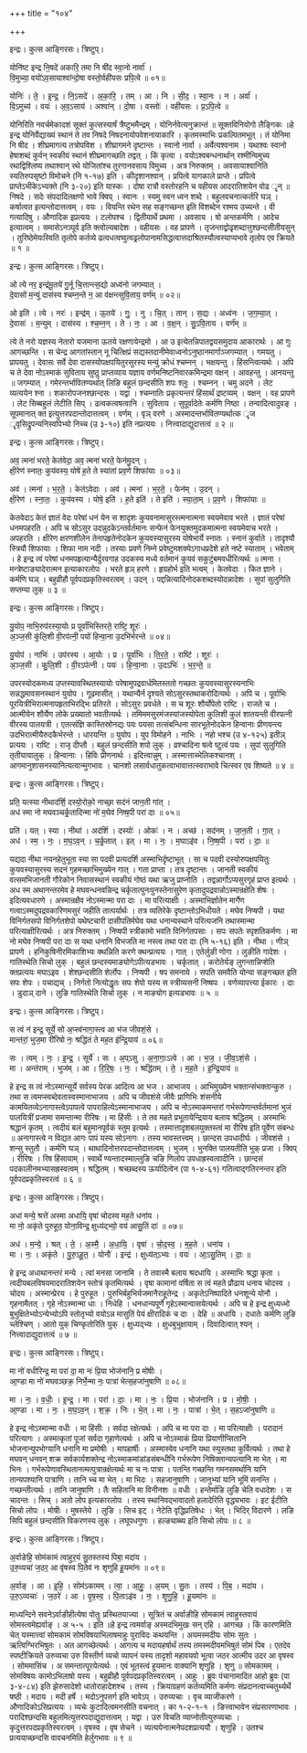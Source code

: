 +++
title = "१०४"

+++


इन्द्रः। कुत्स आङ्गिरसः। त्रिष्टुप्।

योनि॑ष्ट इन्द्र नि॒षदे॑ अकारि॒ तमा नि षी॑द स्वा॒नो नार्वा॑ ।  
वि॒मुच्या॒ वयो॑ऽव॒सायाश्वा॑न्दो॒षा वस्तो॒र्वही॑यसः प्रपि॒त्वे ॥ ०१॥

योनिः॑ । ते॒ । इ॒न्द्र॒ । नि॒ऽसदे॑ । अ॒का॒रि॒ । तम् । आ । नि । सी॒द॒ । स्वा॒नः । न । अर्वा॑ ।  
वि॒ऽमुच्य॑ । वयः॑ । अ॒व॒ऽसाय॑ । अश्वा॑न् । दो॒षा । वस्तोः॑ । वही॑यसः । प्र॒ऽपि॒त्वे ॥

योनिरिति नवर्चमेकादशं सूक्तं कुत्सस्यार्षं त्रैष्टुभमैन्द्रम् । योनिर्नवेत्यनुक्रान्तं ॥ सूक्तविनियोगो लैङ्गिकः ॥हे इन्द्र योनिर्वेद्याख्यं स्थानं ते तव निषदे निषदनायोपवेशनायाकारि । कृतमस्माभिः प्रकल्पितमभूत् । तं योनिमा नि षीद । शीघ्रमागत्य तत्रोपविश । शीघ्रागमने दृष्टान्तः । स्वानो नार्वा । अर्वेत्यश्वनाम । यथाश्वः स्वानो हेषाशब्दं कुर्वन् स्वकीयं स्थानं शीघ्रमागच्छति तद्वत् । किं कृत्वा । वयोऽश्वबन्धनार्थान् रश्मीन्विमुच्य रथाद्विश्लिष्य तथाश्वान् रथे योजितांश्च तुरगानवसाय विमुच्य । अत्र निरुक्तम् । अवसायाश्वानिति स्यतिरुपसृष्टो विमोचने (नि १-१७) इति । कीदृशानश्वान् । प्रपित्वे यागकाले प्राप्ते । प्रपित्वे प्राप्तेऽभीकेऽभ्यक्ते (नि ३-२०) इति यास्कः । दोषा रात्रौ वस्तोरहनि च वहीयस आदरातिशयेन वोढ ॄन् ॥ निषदे । सदेः संपदादिलक्षणो भावे क्विप् । स्वानः । स्यमु स्वन ध्वन शब्दे । बहुलवचनात्कर्तरि घञ् । कर्षात्वत इत्यन्तोदात्तत्वम् । वयः । वियन्ति रथेन सह सङ्गच्छन्त इति विशब्देन रश्मय उच्यन्ते । वी गत्यादिषु । औणादिक इप्रत्ययः । टलोपश्च । द्वितीयार्थे प्रथमा । अवसाय । षो अन्तकर्मणि । आदेच इत्यात्वम् । समासेऽनञ्पूर्व इति क्त्वोल्यबादेशः । वहीयसः । वह प्रापणे । तृजन्ताद्वोढृशब्दात्तुश्छन्दसीतीयसुन् । तुरिष्ठेमेयःस्विति तृलोपे कर्तव्ये ढत्वधत्वष्वुत्वढ्रलोपानामसिद्धत्वात्तदाश्रितस्यौत्वस्याप्यभावे तृलोप एव क्रियते ॥ १ ॥

इन्द्रः। कुत्स आङ्गिरसः। त्रिष्टुप्।

ओ त्ये नर॒ इन्द्र॑मू॒तये॑ गु॒र्नू चि॒त्तान्त्स॒द्यो अध्व॑नो जगम्यात् ।  
दे॒वासो॑ म॒न्युं दास॑स्य श्चम्न॒न्ते न॒ आ व॑क्षन्त्सुवि॒ताय॒ वर्ण॑म् ॥ ०२॥

ओ इति॑ । त्ये । नरः॑ । इन्द्र॑म् । ऊ॒तये॑ । गुः॒ । नु । चि॒त् । तान् । स॒द्यः । अध्व॑नः । ज॒ग॒म्या॒त् ।  
दे॒वासः॑ । म॒न्युम् । दास॑स्य । श्च॒म्न॒न् । ते । नः॒ । आ । व॒क्ष॒न् । सु॒ऽवि॒ताय । वर्ण॑म् ॥

त्ये ते नरो यज्ञस्य नेतारो यजमाना ऊतये रक्षणायेन्द्रमो । आ उ इत्येतन्निपातद्वयसमुदाय आकारार्थः । आ गुः आगच्छन्ति । स चेन्द्र आगतांस्तान् नू चित्क्षिप्रं सद्यस्तदानीमेवाध्वनोऽनुष्ठानमार्गाञ्जगम्यात् । गमयतु । प्रापयतु । देवासः सर्वे देवा दासस्योपक्षपयितुरसुरस्य मन्युं क्रोधं श्चम्नन् । भक्षयन्तु । हिंसन्त्वित्यर्थः । अपि च ते देवा नोऽस्माकं सुविताय सुष्ठु प्राप्तव्याय यज्ञाय वर्णमनिष्टनिवारकमिन्द्रमा वक्षन् । आवहन्तु । आनयन्तु ॥ जगम्यात् । गमेरन्तर्भावितण्यर्थात् लिङि बहुलं छन्दसीति शपः श्लुः । श्चम्नन् । चमु अदने । लेट व्यत्ययेन श्ना । शकारोपजनश्छान्दसः । यद्वा । श्चम्नातिः प्रकृत्यन्तरं हिंसार्थं द्रष्टव्यम् । वक्षन् । वह प्रापणे । लेट सिब्बहुलं लेटीति सिप् । ढत्वकत्वषत्वानि । सुविताय । सुपूर्वादेतेः कर्मणि निष्ठा । तन्वादित्वादुवङ् । सूपमानात् क्त इत्युत्तरपदान्तोदात्तत्वम् । वर्णम् । वृञ् वरणे । अस्मादन्तर्भावितण्यर्थात्क ॄज ॄवृसिद्रुपन्यनिस्वपिभ्यो निच्च (उ ३-१०) इति नप्रत्ययः । नित्त्वादाद्युदात्तत्वं ॥ २ ॥

इन्द्रः। कुत्स आङ्गिरसः। त्रिष्टुप्।

अव॒ त्मना॑ भरते॒ केत॑वेदा॒ अव॒ त्मना॑ भरते॒ फेन॑मु॒दन् ।  
क्षी॒रेण॑ स्नातः॒ कुय॑वस्य॒ योषे॑ ह॒ते ते स्या॑तां प्रव॒णे शिफा॑याः ॥ ०३॥

अव॑ । त्मना॑ । भ॒र॒ते॒ । केत॑ऽवेदाः । अव॑ । त्मना॑ । भ॒र॒ते॒ । फेन॑म् । उ॒दन् ।  
क्षी॒रेण॑ । स्ना॒तः॒ । कुय॑वस्य । योषे॒ इति॑ । ह॒ते इति॑ । ते इति॑ । स्या॒ता॒म् । प्र॒व॒णे । शिफा॑याः ॥

केतवेदाऽ केतं ज्ञातं वेदः परेषां धनं येन स शादृशः कुयवनामासुरस्त्मनात्मना स्वयमेवाव भरते । ज्ञातं परेषां धनमपहरति । अपि च सोऽसुर उदन्नुदकेऽन्तर्वर्तमानः सन्फेनं फेनयुक्तमुदकमात्मना स्वयमेवाच भरते । अपहरति । क्षीरेण क्षरणशीलेन तेनापहृतेनोदकेन कुयवस्यासुरस्य योषेभार्ये स्नातः । स्नानं कुर्वाते । तादृश्यौ स्त्रियौ शिफायाः । शिफा नाम नदी । तस्याः प्रवणे निम्ने प्रवेष्टुमशक्येऽगाधप्रदेशे हते नष्टे स्याताम् । भवेताम् । हे इन्द्र त्वं परेषां धनमपहृत्यान्यैर्दुरवगाह उदकस्य मध्ये वर्तमानं कुयवं सकुटुंबमवधीरित्यर्थः ॥ त्मना । मन्त्रेष्टाङ्यादेरात्मन इत्याकारलोपः । भरते हृञ् हरणे । हृग्रहोर्भ इति भत्वम् । केतवेदाः । कित ज्ञाने । कर्मणि घञ् । बहुव्रीहौ पूर्वपदप्रकृतिस्वरत्वम् । उदन् । पद्दन्नित्यादिनोदकशब्दस्योदन्नादेशः । सुपां सुलुगिति सप्तम्या लुक् ॥ ३ ॥

इन्द्रः। कुत्स आङ्गिरसः। त्रिष्टुप्।

यु॒योप॒ नाभि॒रुप॑रस्या॒योः प्र पूर्वा॑भिस्तिरते॒ राष्टि॒ शूरः॑ ।  
अ॒ञ्ज॒सी कु॑लि॒शी वी॒रप॑त्नी॒ पयो॑ हिन्वा॒ना उ॒दभि॑र्भरन्ते ॥ ०४॥

यु॒योप॑ । नाभिः॑ । उप॑रस्य । आ॒योः । प्र । पूर्वा॑भिः । ति॒र॒ते॒ । राष्टि॑ । शूरः॑ ।  
अ॒ञ्ज॒सी । कु॒लि॒शी । वी॒रऽप॑त्नी । पयः॑ । हि॒न्वा॒नाः । उ॒दऽभिः॑ । भ॒र॒न्ते॒ ॥

उपरस्योदकमध्य उप्तस्यावस्थितस्यायोः परेषामुपद्रवार्धमितस्ततो गच्छतः कुयवस्यासुरस्यनाभिः सन्नद्धमावसनस्थानं युयोप । गूढमासीत् । यथान्यैर्न दृश्यते सोऽसुरस्तथाकरोदित्यर्थः । अपि च । पूर्वाभिः पूरयित्रीभिरात्मनापहृताभिरद्भिः प्रतिरते । सोऽसुरः प्रवर्धते । स च शूरः शौर्योपेतो राष्टि । राजते च । आत्मीयेन शौर्येण लोके प्रख्यातो भवतीत्यर्थः । तमिममसुरमंजस्यांजस्योपेता कुलिशी कुलं शातयन्ती वीरपत्नी वीरस्य पालयत्री । एतत्संज्ञि कास्तिस्रोनद्यः पयः पयसा तत्संबन्धिना सारभूतेनोदकेन हिन्वानाः प्रीणयन्त्य उदभिरात्मीयैरुदकैर्भरन्ते । धारयन्ति ॥ युयोप । युप विमोहने । नाभिः । नहो भश्च (उ ४-१२५) इतीञ् प्रत्ययः । राष्टि । राजृ दीप्तौ । बहुलं छन्दसीति शपो लुक् । व्रश्चादिना षत्वे ष्टुत्वं पयः । सुपां सुलुगिति तृतीयायालुक् । हिन्वानाः । हिविः प्रीणनार्थः । इदित्त्वान्नुम् । अस्मात्ताच्भेलिकश्चानश् । आगमानुशासनस्यानित्यत्वान्मुगभावः । चानशो लसार्वधातुकत्वाभावात्तत्स्वराभावे चित्स्वर एव शिष्यते ॥ ४ ॥

इन्द्रः। कुत्स आङ्गिरसः। त्रिष्टुप्।

प्रति॒ यत्स्या नीथाद॑र्शि॒ दस्यो॒रोको॒ नाच्छा॒ सद॑नं जान॒ती गा॑त् ।  
अध॑ स्मा नो मघवञ्चर्कृ॒तादिन्मा नो॑ म॒घेव॑ निष्ष॒पी परा॑ दाः ॥ ०५॥

प्रति॑ । यत् । स्या । नीथा॑ । अद॑र्शि । दस्योः॑ । ओकः॑ । न । अच्छ॑ । सद॑नम् । जा॒न॒ती । गा॒त् ।  
अध॑ । स्म॒ । नः॒ । म॒घ॒ऽव॒न् । च॒र्कृ॒तात् । इत् । मा । नः॒ । म॒घाऽइ॑व । नि॒ष्ष॒पी । परा॑ । दाः॒ ॥

यद्यदा नीथा नयनहेतुभूता स्या सा पदवी प्रत्यदर्शि अस्माभिर्दृष्टाभूत् । सा च पदवी दस्योरुपक्षपयितुः कुयवस्यासुरस्य सदनं गृहमच्छाभिमुख्येन गात् । गता प्राप्ता । तत्र दृष्टान्तः । जानती स्वकीयं वत्समभिजानती गौरेकोन निवासस्थानं स्वकीयं गोष्ठं यथा ऋजु प्राप्नोति । तद्वन्नार्गोऽप्यसुरगृहं प्राप्त इत्यर्थः । अध स्म अथानन्तरमेव हे मघवन्धनवन्निन्द्र चर्कृतात्पुनःपुनस्तेनासुरेण कृतादुपद्रवान्नोऽस्मान्रक्षेति शेषः । इदित्यवधारणे । अस्मान्रक्षैव नोऽस्मान्मा परा दाः । मा परित्याक्षीः । अस्माभिर्ज्ञातेन मार्गेण गत्वाऽस्मदुपद्रवकारिणमसुरं जहीति तात्पर्यार्थः । तत्र व्यतिरेके दृष्टान्तोऽभिधीयते । मघेव निप्षपी । यथा विनिर्गतसपो विनिर्गतशेपो यथेष्टचारी दासीपतिर्मघेव यथा धनान्यस्थाने परित्यजनि तथास्मान्मा परित्याक्षीरित्यर्थः । अत्र निरुक्तम् । निप्षपी स्त्रीकामो भवति विनिर्गतपसाः । सपः सपतेः स्पृशतिकर्मणः । मा नो मघेव निप्षपी परा दाः स यथा धनानि विभजति मा नस्त्व तथा परा दाः (नि ५-१६) इति । नीथा । णीञ् प्रापणे । हनिकुषिनीरमिकाशिभ्यः क्थन्निति करणे क्थन्प्रत्ययः । गात् । एतेर्लुङी णोगा । लुङीति गादेशः । गातिस्थेति सिचो लुक् । बहुलं छन्दस्यमाङ्योगेऽपीत्यडभावः । चर्कृतात् । करोतेर्यङ् लुगन्तान्निप्शेति क्तप्रत्ययः मघाऽइव । शेश्छन्दसीति शेर्लोपः । निप्षपी । षप समनाये । सपति समवैति योन्या सङ्गच्छत इति सपः शेपः । पचाद्यच् । निर्गतो नित्योद्धृतः सपः शेपो यस्य स स्त्रीव्यसनी निष्षपः । वर्णव्यापत्त्या ईकारः । दाः । डुदाञ् दाने । लुङि गातिस्थेति सिचो लुक् । न माङ्योग इत्यडभावः ॥ ५ ॥

इन्द्रः। कुत्स आङ्गिरसः। त्रिष्टुप्।

स त्वं न॑ इन्द्र॒ सूर्ये॒ सो अ॒प्स्व॑नागा॒स्त्व आ भ॑ज जीवशं॒से ।  
मान्त॑रां॒ भुज॒मा री॑रिषो नः॒ श्रद्धि॑तं ते मह॒त इ॑न्द्रि॒याय॑ ॥ ०६॥

सः । त्वम् । नः॒ । इ॒न्द्र॒ । सूर्ये॑ । सः । अ॒प्ऽसु । अ॒ना॒गाः॒ऽत्वे । आ । भ॒ज॒ । जी॒व॒ऽशं॒से ।  
मा । अन्त॑राम् । भुज॑म् । आ । रि॒रि॒षः॒ । नः॒ । श्रद्धि॑तम् । ते॒ । म॒ह॒ते । इ॒न्द्रि॒याय॑ ॥

हे इन्द्र स त्वं नोऽस्मान्सूर्ये सर्वस्य पेरक आदित्य आ भज । आभाजय । आभिमुख्येन भक्तान्संभक्तान्कुरु । तथा स त्वमप्स्वब्देवतास्वस्मानाभाजय । अपि च जीवशंसे जीवैः प्राणिभिः शंसनीये कामयितव्येऽनागास्त्वेऽपापत्वे पापराहित्येऽस्मानाभाजय । अपि च नोऽस्माकमन्तरां गर्भरूपेणान्तर्वर्तमानां भुजं पालयित्रीं प्रजामा समन्तान्मा रीरिषः । मा हिंसीः । ते तव महते प्रभूतायेन्द्रियाय बलाय श्रद्धितम् । अस्माभिः श्रद्धानं कृतम् । त्वदीयं बलं बहुमानपूर्वकं स्तुम इत्यर्थः । तस्मात्तादृशबलयुक्तस्त्वं मा रीरिष इति पूर्वेण संबन्धः ॥ अनागास्त्वे न विद्यत आगः पापं यस्य सोऽनागः । तस्य भावस्तत्त्वम् । छान्दस उपधादीर्घः । जीवशंसे । शन्सु स्तुतौ । कर्मणि घञ् । थाथादिनोत्तरपदान्तोदात्तत्वम् । भुजम् । भुनक्ति पालयतीति भुक् प्रजा । क्विप् । रीरिषः । रिष हिंसायाम् । स्वार्थे ण्यन्तादस्माल्लुङि चङि णिलोप उपधाह्रस्वत्वादीनि । छान्दसं पदकालीनमभ्यासह्रस्वत्वम् । श्रद्धितम् । श्रच्छब्दस्य ऊर्यादित्वेन (पा १-४-६१) गतित्वाद्गतिरनन्तर इति पूर्वपदप्रकृतिस्वरत्वं ॥ ६ ॥

इन्द्रः। कुत्स आङ्गिरसः। त्रिष्टुप्।

अधा॑ मन्ये॒ श्रत्ते॑ अस्मा अधायि॒ वृषा॑ चोदस्व मह॒ते धना॑य ।  
मा नो॒ अकृ॑ते पुरुहूत॒ योना॒विन्द्र॒ क्षुध्य॑द्भ्यो॒ वय॑ आसु॒तिं दाः॑ ॥ ०७॥

अध॑ । म॒न्ये॒ । श्रत् । ते॒ । अ॒स्मै॒ । अ॒धा॒यि॒ । वृषा॑ । चो॒द॒स्व॒ । म॒ह॒ते । धना॑य ।  
मा । नः॒ । अकृ॑ते । पु॒रु॒ऽहू॒त॒ । योनौ॑ । इन्द्र॑ । क्षुध्य॑त्ऽभ्यः । वयः॑ । आ॒ऽसु॒तिम् । दाः॒ ॥

हे इन्द्र अधाथानन्तरं मन्ये । त्वां मनसा जानामि । ते तवास्मै बलाय श्रदधायि । अस्माभिः श्रद्धा कृता । त्वदीयबलविषयमादरातिशयेन स्तोत्रं कृतमित्यर्थः । वृषा कामानां वर्षिता स त्वं महते प्रौढाय धनाय चोदस्व । चोदय । अस्मान्प्रेरय । हे पुरुहूत । पुरुभिर्बहुभिर्यजमानैराहूतेन्द्र । अकृतेऽनिष्पादिते धनशून्ये योनौ । गृहनामैतत् । गृहे नोऽस्मान्मा धाः । निधेहि । धनधान्यपूर्णे गृहेऽस्मान्वासयेत्यर्थः । अपि च हे इन्द्र क्षुध्यध्भो बुभुक्षितेभ्योऽन्येभ्योऽपि स्तोतृभ्यो वयोऽन्न मासुतिं पेयं क्षीरादिकं च दाः । देहि ॥ अधायि । दधातेः कर्मणि लुङि च्लेश्चिण् । आतो युक् चिण्कृतोरिति युक् । क्षुध्यद्भ्यः । क्षुधबुभुक्षायाम् । दिवादित्वात् श्यन् । नित्त्वादाद्युदात्तत्वं ॥ ७ ॥

इन्द्रः। कुत्स आङ्गिरसः। त्रिष्टुप्।

मा नो॑ वधीरिन्द्र॒ मा परा॑ दा॒ मा नः॑ प्रि॒या भोज॑नानि॒ प्र मो॑षीः ।  
आ॒ण्डा मा नो॑ मघवञ्छक्र॒ निर्भे॒न्मा नः॒ पात्रा॑ भेत्स॒हजा॑नुषाणि ॥ ०८॥

मा । नः॒ । व॒धीः॒ । इ॒न्द्र॒ । मा । परा॑ । दाः॒ । मा । नः॒ । प्रि॒या । भोज॑नानि । प्र । मो॒षीः॒ ।  
आ॒ण्डा । मा । नः॒ । म॒घ॒ऽव॒न् । श॒क्र॒ । निः । भे॒त् । मा । नः॒ । पात्रा॑ । भे॒त् । स॒हऽजा॑नुषाणि ॥

हे इन्द्र नोऽस्मान्मा वधीः । मा हिंसीः । सर्वदा रक्षेत्यर्थः । अपि च मा परा दाः । मा परित्याक्षीः । परादानं परित्यागः । अस्मत्कृतां पूजां सर्वदा गृहाणेत्यर्थः । अपि च नोऽस्माकं प्रिया प्रियाणीप्सितानि भोजनान्युपभोग्यानि धनानि मा प्रमोषीः । मापहार्षीः । अस्मास्वेव धनानि यथा स्युस्तथा कुर्वित्यर्थः । तथा हे मघवन् धनवन् शक्र सर्वकार्यशक्तेन्द्र नोऽस्माकमांडांडसंबन्धीनि गर्भरूपेण निषिक्तान्यपत्यानि मा भेत् । मा भिनः । गर्भरूपेणावस्थितानत्मत्पुत्रान्रक्षेत्यर्थः मा च नः पात्रा । पतन्ति गच्छन्ति गमनसमर्थानि यानि तान्यपश्यानि पात्राणि । तानि च्च मा भेत् । मा भिदः । सहजानुषाणि । जानुभ्यां यानि भूमिं सनन्ति । गच्छन्तीत्यर्थः । तानि जानुषाणि । तैः सहितानि मा विनीनशः ॥ वधीः । हन्तेर्माङि लुङि चेति वधादेशः । स चादन्तः । सिच् । अतो लोप इत्यकारलोपः । तस्य स्थानिवद्भावादतो हलादेरिति वृद्ध्यभावः । इट ईटीति सिचो लोपः । मोषीः । मुषस्तेये । लुङि । सिच इट् । नेटेति वृद्धिप्रतिषेधः । भेत् । भिदिर् विदारणे । लङि सिपि बहुलं छन्दसीति विकरणस्य लुक् । लघूपधगुणः । हल्ङ्याब्ब्य इति सिचो लोपः ॥ ८ ॥

इन्द्रः। कुत्स आङ्गिरसः। त्रिष्टुप्।

अ॒र्वाङेहि॒ सोम॑कामं त्वाहुर॒यं सु॒तस्तस्य॑ पिबा॒ मदा॑य ।  
उ॒रु॒व्यचा॑ ज॒ठर॒ आ वृ॑षस्व पि॒तेव॑ नः शृणुहि हू॒यमा॑नः ॥ ०९॥

अ॒र्वाङ् । आ । इ॒हि॒ । सोम॑ऽकामम् । त्वा॒ । आ॒हुः॒ । अ॒यम् । सु॒तः । तस्य॑ । पि॒ब॒ । मदा॑य ।  
उ॒रु॒ऽव्यचाः॑ । ज॒ठरे॑ । आ । वृ॒ष॒स्व॒ । पि॒ताऽइ॑व । नः॒ । शृ॒णु॒हि॒ । हू॒यमा॑नः ॥

माध्यन्दिने सवनेऽर्वाङीहीत्येषा पोतुः प्रस्थितयाज्या । सूत्रितं च अर्वाङीहि सोमकामं त्वाहुस्तवायं सोमस्त्वमेह्यर्वाङ् । अ ५-५ । इति ॥हे इन्द्र त्वमर्वाङ् अस्मदभिमुखः सन् एहि । आगच्छ । किं कारणमिति चेत् यस्मात्त्वां सोमकामं सोमविषयाभिलाषमाहुः पुराविदः कथयन्ति । अयमस्मदीयः सोमः सुतः । ऋत्विग्भिरभिषुतः । अत आगच्छेत्यर्थः । आगत्य च मदायहर्षार्थं तस्य तमस्मदीयमभिषुतं सोमं पिब । एतदेव स्पष्टीक्रियते उरुव्यचा उरु विस्तीर्ण व्यचो व्यापनं यस्य तादृशो महावयवो भूत्वा जठर आत्मीय उदर आ वृषस्व । सोममासिंच । अ समन्तात्पूरयेत्यर्थः । एवं भूतस्त्वं हूयमानः वाक्यानि शृणुहि । शृणु ॥ सोमकामम् । सोमविषयः कामोऽभिलाषो यस्य । बहुव्रीहौ पूर्वपदप्रकृतिस्वरत्वम् । आहुः । ब्रुवः पंचानामादित आहो ब्रुवः (पा ३-४-८४) इति झेरुसादेशो धातोराहादेशश्च । तस्य । क्रियाग्रहणं कर्तव्यमिति कर्मणः संप्रदानत्वाच्चतुर्थ्यर्थे षष्ठी । मदाय । मदी हर्षे । मदोऽनुपसर्ग इति भावेऽप् । उरुव्यचाः । वृच व्याजीकरणे । औणादिकोऽसिप्रत्ययः । व्यचेः कुटादित्वमनसीति वचनात् । का १-२-१-१ । ङित्त्वाभावेन संप्रसारणाभावः । परादिश्छन्दसि बहुलमित्युत्तरपदाद्युदात्तत्वम् । यद्वा । उरु विचति व्याप्नोतीत्युरुव्यचाः । कृदुत्तरपदप्रकृतिस्वरत्वम् । वृषस्व । वृष सेचने । व्यत्ययेनात्मनेपदशप्रत्ययौ । शृणुहि । उतश्च प्रत्ययाच्छन्दसि वावचनमिति हेर्लुगभावः ॥ ९ ॥